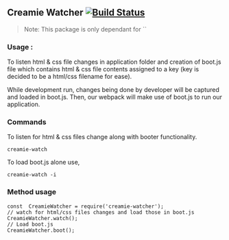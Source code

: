 ## Creamie Watcher [![Build Status](https://travis-ci.org/Haribalajiravi/creamie-watcher.svg?branch=master)](https://travis-ci.org/Haribalajiravi/creamie-watcher)

> Note: This package is only dependant for ``

### Usage :
To listen html & css file changes in application folder and creation of boot.js file which contains html & css file contents assigned to a key (key is decided to be a html/css filename for ease).

While development run, changes being done by developer will be captured and loaded in boot.js. Then, our webpack will make use of boot.js to run our application.

### Commands 
To listen for html & css files change along with booter functionality.

	creamie-watch

To load boot.js alone use,

	creamie-watch -i

### Method usage

    const  CreamieWatcher = require('creamie-watcher');
    // watch for html/css files changes and load those in boot.js
    CreamieWatcher.watch();
    // Load boot.js
    CreamieWatcher.boot();

<!--stackedit_data:
eyJoaXN0b3J5IjpbLTQxNDg4MjU4NCwtMzMyNDU1MzYzXX0=
-->